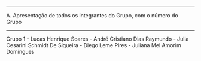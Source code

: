 ***
A. Apresentação de todos os integrantes do Grupo, com o número do Grupo
***

Grupo 1
	- Lucas Henrique Soares
	- André Cristiano Dias Raymundo
	- Julia Cesarini Schmidt De Siqueira
	- Diego Leme Pires
	- Juliana Mel Amorim Domingues